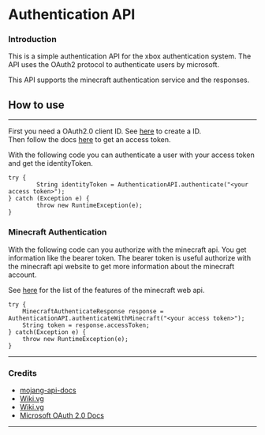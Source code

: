 # Authentication API

### Introduction

This is a simple authentication API for the xbox authentication system.
The API uses the OAuth2 protocol to authenticate users by microsoft.

This API supports the minecraft authentication service and the responses.

## How to use

---

First you need a OAuth2.0 client ID. See [here](https://docs.microsoft.com/en-us/azure/active-directory/develop/quickstart-register-app) to create a ID. \
Then follow the docs [here](https://docs.microsoft.com/en-us/azure/active-directory/develop/v2-oauth2-auth-code-flow) to get an access token.

With the following code you can authenticate a user with your access token and get the identityToken. 

```
try {
        String identityToken = AuthenticationAPI.authenticate("<your access token>");
} catch (Exception e) {
        throw new RuntimeException(e);
}
```

### Minecraft Authentication

With the following code can you authorize with the minecraft api. You get information like the bearer token. 
The bearer token is useful authorize with the minecraft api website to get more information about the minecraft account. 

See [here](https://mojang-api-docs.netlify.app/) for the list of the features of the minecraft web api. 

```
try {
    MinecraftAuthenticateResponse response = AuthenticationAPI.authenticateWithMinecraft("<your access token>");
    String token = response.accessToken; 
} catch(Exception e) {
    throw new RuntimeException(e);
}
```

---
### Credits

- [mojang-api-docs](https://mojang-api-docs.netlify.app/)
- [Wiki.vg](https://wiki.vg/Microsoft_Authentication_Scheme)
- [Wiki.vg](https://wiki.vg/Mojang_API)
- [Microsoft OAuth 2.0 Docs](https://docs.microsoft.com/en-us/azure/active-directory/develop/v2-oauth2-auth-code-flow)

----